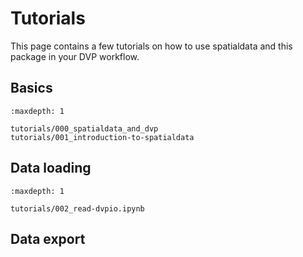 # Tutorials

This page contains a few tutorials on how to use spatialdata and this package in your DVP workflow.

## Basics

```{toctree}
:maxdepth: 1

tutorials/000_spatialdata_and_dvp
tutorials/001_introduction-to-spatialdata
```

## Data loading

```{toctree}
:maxdepth: 1

tutorials/002_read-dvpio.ipynb
```

## Data export
